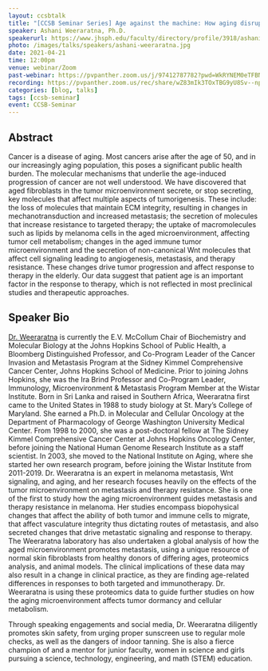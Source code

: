 ```yaml
---
layout: ccsbtalk
title: "[CCSB Seminar Series] Age against the machine: How aging disrupts the homeostasis of cancer"
speaker: Ashani Weeraratna, Ph.D.
speakerurl: https://www.jhsph.edu/faculty/directory/profile/3918/ashani-t-weeraratna
photo: /images/talks/speakers/ashani-weeraratna.jpg
date: 2021-04-21
time: 12:00pm
venue: webinar/Zoom
past-webinar: https://pvpanther.zoom.us/j/97412787782?pwd=WkRYNEM0eTFBNXFURk95ZEswQXFPUT09
recording: https://pvpanther.zoom.us/rec/share/wZ83mIk3TOxTBG9yU8Sv--npfUDl61nDFg-tnLF1w8T8TVZDi4sxpZIMCoay5hI.1fL5xW5_A2nm5N3J
categories: [blog, talks]
tags: [ccsb-seminar]
event: CCSB-Seminar
---
```



## Abstract

Cancer is a disease of aging. Most cancers arise after the age of 50, and in our increasingly aging population, this poses a significant public health burden. The molecular mechanisms that underlie the age-induced progression of cancer are not well understood. We have discovered that aged fibroblasts in the tumor microenvironment secrete, or stop secreting, key molecules that affect multiple aspects of tumorigenesis. These  include: the loss of molecules that maintain ECM integrity, resulting in changes in mechanotransduction and increased metastasis; the secretion of molecules that increase resistance to targeted therapy; the uptake of macromolecules such as lipids by melanoma cells in the aged microenvironment, affecting tumor cell metabolism; changes in the aged immune tumor microenvironment and the secretion of non-canonical Wnt molecules that affect cell signaling leading to angiogenesis, metastasis, and therapy resistance. These changes drive tumor progression and affect response to therapy in the elderly. Our data suggest that patient age is an important factor in the response to therapy, which is not reflected in most  preclinical studies and therapeutic approaches.


## Speaker Bio

[Dr. Weeraratna](https://www.jhsph.edu/faculty/directory/profile/3918/ashani-t-weeraratna) is currently the E.V. McCollum Chair of Biochemistry and Molecular Biology at the Johns Hopkins School of Public Health, a Bloomberg Distinguished Professor, and Co-Program Leader of the Cancer Invasion and Metastasis Program at the Sidney Kimmel Comprehensive Cancer Center, Johns Hopkins School of Medicine. Prior to joining Johns Hopkins, she was the Ira Brind Professor and Co-Program Leader, Immunology, Microenvironment & Metastasis Program Member at the Wistar Institute. Born in Sri Lanka and raised in Southern Africa, Weeraratna first came to the United States in 1988 to study biology at St. Mary’s College of Maryland. She earned a Ph.D. in Molecular and Cellular Oncology at the Department of Pharmacology of George Washington University Medical Center. From 1998 to 2000, she was a post-doctoral fellow at The Sidney Kimmel Comprehensive Cancer Center at Johns Hopkins Oncology Center, before joining the National Human Genome Research Institute as a staff scientist. In 2003, she moved to the National Institute on Aging, where she started her own research program, before joining the Wistar Institute from 2011-2019. Dr. Weeraratna is an expert in melanoma metastasis, Wnt signaling, and aging, and her research focuses heavily on the effects of the tumor microenvironment on metastasis and therapy resistance. She is one of the first to study how the aging microenvironment guides metastasis and therapy resistance in melanoma. Her studies encompass biopohysical changes that affect the ability of both tumor and immune cells to migrate, that affect vasculature integrity thus dictating routes of metastasis, and also secreted changes that drive metastatic signaling and response to therapy. The Weeraratna laboratory has also undertaken a global analysis of how the aged microenvironment promotes metastasis, using a unique resource of normal skin fibroblasts from healthy donors of differing ages, proteomics analysis, and animal models. The clinical implications of these data may also result in a change in clinical practice, as they are finding age-related differences in responses to both targeted and immunotherapy. Dr. Weeraratna is using these proteomics data to guide further studies on how the aging microenvironment affects tumor dormancy and cellular metabolism.

 
Through speaking engagements and social media, Dr. Weeraratna diligently promotes skin safety, from urging proper sunscreen use to regular mole checks, as well as the dangers of indoor tanning. She is also a fierce champion of and a mentor for junior faculty, women in science and girls pursuing a science, technology, engineering, and math (STEM) education.


